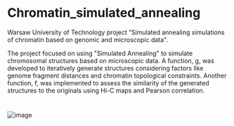 # Chromatin_simulated_annealing
Warsaw University of Technology project “Simulated annealing simulations of chromatin based on genomic and microscopic data".

The project focused on using "Simulated Annealing" to simulate chromosomal structures based on microscopic data. A function, g, was developed to iteratively generate structures considering factors like genome fragment distances and chromatin topological constraints. Another function, f, was implemented to assess the similarity of the generated structures to the originals using Hi-C maps and Pearson correlation.

#

![image](https://github.com/kubarrr/Chromatin_simulated_annealing/assets/100797029/a647d7ba-4788-42d6-8526-2173d4ecb163)

